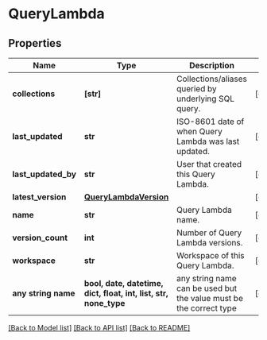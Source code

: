 # QueryLambda


## Properties
Name | Type | Description | Notes
------------ | ------------- | ------------- | -------------
**collections** | **[str]** | Collections/aliases queried by underlying SQL query. | [optional] 
**last_updated** | **str** | ISO-8601 date of when Query Lambda was last updated. | [optional] 
**last_updated_by** | **str** | User that created this Query Lambda. | [optional] 
**latest_version** | [**QueryLambdaVersion**](QueryLambdaVersion.md) |  | [optional] 
**name** | **str** | Query Lambda name. | [optional] 
**version_count** | **int** | Number of Query Lambda versions. | [optional] 
**workspace** | **str** | Workspace of this Query Lambda. | [optional] 
**any string name** | **bool, date, datetime, dict, float, int, list, str, none_type** | any string name can be used but the value must be the correct type | [optional]

[[Back to Model list]](../README.md#documentation-for-models) [[Back to API list]](../README.md#documentation-for-api-endpoints) [[Back to README]](../README.md)



